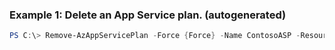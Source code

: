 ### Example 1: Delete an App Service plan. (autogenerated)
```powershell
PS C:\> Remove-AzAppServicePlan -Force {Force} -Name ContosoASP -ResourceGroupName MyResourceGroup
```

